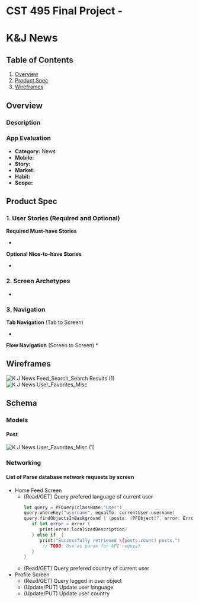 CST 495 Final Project - 
===

# K&J News

## Table of Contents
1. [Overview](#Overview)
1. [Product Spec](#Product-Spec)
1. [Wireframes](#Wireframes)

## Overview
### Description

### App Evaluation
- **Category:** News 
- **Mobile:** 
- **Story:** 
- **Market:** 
- **Habit:** 
- **Scope:** 

## Product Spec
### 1. User Stories (Required and Optional)


**Required Must-have Stories**

* 

**Optional Nice-to-have Stories**

* 

### 2. Screen Archetypes

* 

### 3. Navigation

**Tab Navigation** (Tab to Screen)

* 

**Flow Navigation** (Screen to Screen)
* 

## Wireframes
![K   J News Feed_Search_Search Results (1)](https://user-images.githubusercontent.com/8891981/161655157-44d991c2-26ce-4d51-a128-7e9c3f83de90.png)
![K   J News User_Favorites_Misc](https://user-images.githubusercontent.com/8891981/161655180-0b6f2796-7594-4fdd-a1ec-c9a9027c0e12.png)
## Schema 
### Models
#### Post
![K   J News User_Favorites_Misc (1)](https://user-images.githubusercontent.com/8891981/161654754-b0cc14ba-9c2d-47fd-a8f4-40e871a01ad8.png)

### Networking
#### List of Parse database network requests by screen
   - Home Feed Screen
      - (Read/GET) Query prefered language of current user
         ```swift
         let query = PFQuery(className:"User")
         query.whereKey("username", equalTo: currentUser.username)
         query.findObjectsInBackground { (posts: [PFObject]?, error: Error?) in
            if let error = error { 
               print(error.localizedDescription)
            } else if  {
               print("Successfully retrieved \(posts.count) posts.")
                // TODO: Use as param for API request
            }
         }
         ```
      - (Read/GET) Query prefered country of current user
   - Profile Screen
      - (Read/GET) Query logged in user object
      - (Update/PUT) Update user language
      - (Update/PUT) Update user country
